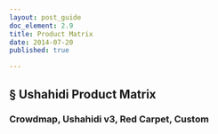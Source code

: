 ```yaml
---
layout: post_guide
doc_element: 2.9
title: Product Matrix
date: 2014-07-20
published: true

---
```


## &sect; Ushahidi Product Matrix

### Crowdmap, Ushahidi v3, Red Carpet, Custom


